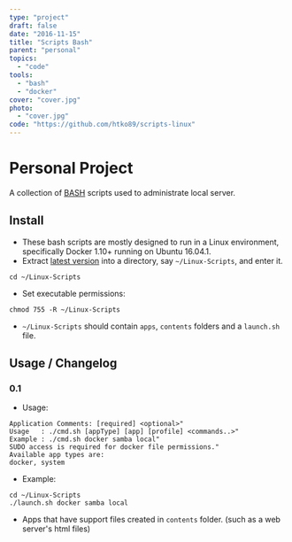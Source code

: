 ```yaml
---
type: "project"
draft: false
date: "2016-11-15"
title: "Scripts Bash"
parent: "personal"
topics:
  - "code"
tools:
  - "bash"
  - "docker"
cover: "cover.jpg"
photo:
  - "cover.jpg"
code: "https://github.com/htko89/scripts-linux"
---
```

# Personal Project
A collection of [BASH](https://en.wikipedia.org/wiki/Bash_(Unix_shell)) scripts used to administrate local server.

## Install
* These bash scripts are mostly designed to run in a Linux environment, specifically Docker 1.10+ running on Ubuntu 16.04.1.
* Extract [latest version](https://github.com/htko89/Linux-Scripts/releases) into a directory, say `~/Linux-Scripts`, and enter it.
```
cd ~/Linux-Scripts
```
* Set executable permissions:
```
chmod 755 -R ~/Linux-Scripts
```
* `~/Linux-Scripts` should contain `apps`, `contents` folders and a `launch.sh` file.

## Usage / Changelog

### 0.1
* Usage:
```
Application Comments: [required] <optional>"
Usage   : ./cmd.sh [appType] [app] [profile] <commands..>"
Example : ./cmd.sh docker samba local"
SUDO access is required for docker file permissions."
Available app types are:
docker, system
```
* Example:
```
cd ~/Linux-Scripts
./launch.sh docker samba local
```
* Apps that have support files created in `contents` folder. (such as a web server's html files)
